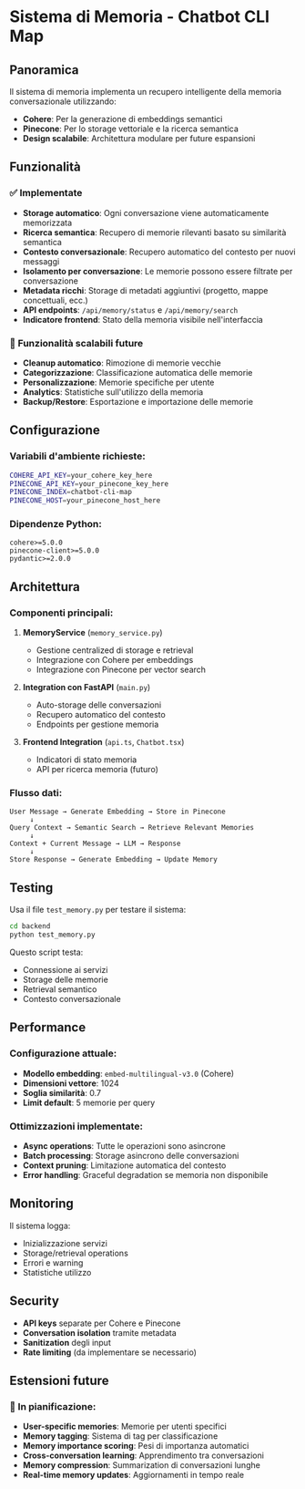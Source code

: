 # Sistema di Memoria - Chatbot CLI Map

## Panoramica

Il sistema di memoria implementa un recupero intelligente della memoria conversazionale utilizzando:

- **Cohere**: Per la generazione di embeddings semantici
- **Pinecone**: Per lo storage vettoriale e la ricerca semantica
- **Design scalabile**: Architettura modulare per future espansioni

## Funzionalità

### ✅ Implementate
- **Storage automatico**: Ogni conversazione viene automaticamente memorizzata
- **Ricerca semantica**: Recupero di memorie rilevanti basato su similarità semantica
- **Contesto conversazionale**: Recupero automatico del contesto per nuovi messaggi
- **Isolamento per conversazione**: Le memorie possono essere filtrate per conversazione
- **Metadata ricchi**: Storage di metadati aggiuntivi (progetto, mappe concettuali, ecc.)
- **API endpoints**: `/api/memory/status` e `/api/memory/search`
- **Indicatore frontend**: Stato della memoria visibile nell'interfaccia

### 🚀 Funzionalità scalabili future
- **Cleanup automatico**: Rimozione di memorie vecchie
- **Categorizzazione**: Classificazione automatica delle memorie
- **Personalizzazione**: Memorie specifiche per utente
- **Analytics**: Statistiche sull'utilizzo della memoria
- **Backup/Restore**: Esportazione e importazione delle memorie

## Configurazione

### Variabili d'ambiente richieste:
```bash
COHERE_API_KEY=your_cohere_key_here
PINECONE_API_KEY=your_pinecone_key_here  
PINECONE_INDEX=chatbot-cli-map
PINECONE_HOST=your_pinecone_host_here
```

### Dipendenze Python:
```
cohere>=5.0.0
pinecone-client>=5.0.0
pydantic>=2.0.0
```

## Architettura

### Componenti principali:

1. **MemoryService** (`memory_service.py`)
   - Gestione centralized di storage e retrieval
   - Integrazione con Cohere per embeddings
   - Integrazione con Pinecone per vector search

2. **Integration con FastAPI** (`main.py`)
   - Auto-storage delle conversazioni
   - Recupero automatico del contesto
   - Endpoints per gestione memoria

3. **Frontend Integration** (`api.ts`, `Chatbot.tsx`)
   - Indicatori di stato memoria
   - API per ricerca memoria (futuro)

### Flusso dati:

```
User Message → Generate Embedding → Store in Pinecone
     ↓
Query Context → Semantic Search → Retrieve Relevant Memories
     ↓
Context + Current Message → LLM → Response
     ↓
Store Response → Generate Embedding → Update Memory
```

## Testing

Usa il file `test_memory.py` per testare il sistema:

```bash
cd backend
python test_memory.py
```

Questo script testa:
- Connessione ai servizi
- Storage delle memorie
- Retrieval semantico
- Contesto conversazionale

## Performance

### Configurazione attuale:
- **Modello embedding**: `embed-multilingual-v3.0` (Cohere)
- **Dimensioni vettore**: 1024
- **Soglia similarità**: 0.7
- **Limit default**: 5 memorie per query

### Ottimizzazioni implementate:
- **Async operations**: Tutte le operazioni sono asincrone
- **Batch processing**: Storage asincrono delle conversazioni
- **Context pruning**: Limitazione automatica del contesto
- **Error handling**: Graceful degradation se memoria non disponibile

## Monitoring

Il sistema logga:
- Inizializzazione servizi
- Storage/retrieval operations
- Errori e warning
- Statistiche utilizzo

## Security

- **API keys** separate per Cohere e Pinecone
- **Conversation isolation** tramite metadata
- **Sanitization** degli input
- **Rate limiting** (da implementare se necessario)

## Estensioni future

### 🔄 In pianificazione:
- **User-specific memories**: Memorie per utenti specifici
- **Memory tagging**: Sistema di tag per classificazione
- **Memory importance scoring**: Pesi di importanza automatici
- **Cross-conversation learning**: Apprendimento tra conversazioni
- **Memory compression**: Summarization di conversazioni lunghe
- **Real-time memory updates**: Aggiornamenti in tempo reale